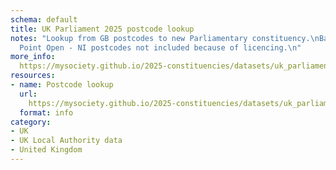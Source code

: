 ```yaml
---
schema: default
title: UK Parliament 2025 postcode lookup
notes: "Lookup from GB postcodes to new Parliamentary constituency.\nBased on OS Code
  Point Open - NI postcodes not included because of licencing.\n"
more_info: 
  https://mysociety.github.io/2025-constituencies/datasets/uk_parliament_2025_postcode_lookup/latest
resources:
- name: Postcode lookup
  url: 
    https://mysociety.github.io/2025-constituencies/datasets/uk_parliament_2025_postcode_lookup/latest
  format: info
category:
- UK
- UK Local Authority data
- United Kingdom
---
```

